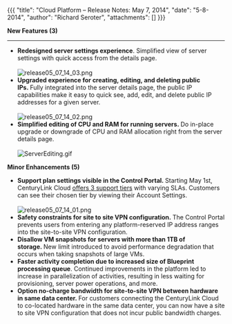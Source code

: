 {{{
  "title": "Cloud Platform – Release Notes: May 7, 2014",
  "date": "5-8-2014",
  "author": "Richard Seroter",
  "attachments": []
}}}

<p><strong>New Features (3)</strong>
</p>
<hr />
<ul>
  <li><strong>Redesigned server settings experience</strong>. Simplified view of server settings with quick access from the details page.
    <br />
    <br /><img src="https://t3n.zendesk.com/attachments/token/xfsNpZKCD27Ck5uNI9aX6T1eq/?name=release05_07_14_03.png" alt="release05_07_14_03.png" />
  </li>
  <li><strong>Upgraded experience for creating, editing, and deleting public IPs.&nbsp;</strong>Fully integrated into the server details page, the public IP capabilities make it easy to quick see, add, edit, and delete public IP addresses for a given server.
    <br
    />
    <br /><img src="https://t3n.zendesk.com/attachments/token/RxhxxfoMOeMWBXYVUP2he9Vqj/?name=release05_07_14_02.png" alt="release05_07_14_02.png" />
  </li>
  <li><strong>Simplified editing of CPU and RAM for running servers.&nbsp;</strong>Do in-place upgrade or downgrade of CPU and RAM allocation right from the server details page.
    <br />
    <br /><img src="https://t3n.zendesk.com/attachments/token/mUf0rdgE9eW53ElyzAYMVETzG/?name=ServerEditing.gif" alt="ServerEditing.gif" />
  </li>
</ul>
<p></p>
<p><strong>Minor Enhancements (5)</strong>
</p>
<ul>
  <li><strong>Support plan settings visible in the Control Portal.&nbsp;</strong>Starting May 1st, CenturyLink Cloud <a href="http://www.ctl.io/products/support/options">offers 3 support tiers</a> with varying SLAs. Customers
    can see their chosen tier by viewing their Account Settings.
    <br />
    <br /><img src="https://t3n.zendesk.com/attachments/token/DN05FBH5ahuo4IxwqngaQF6tk/?name=release05_07_14_01.png" alt="release05_07_14_01.png" />
  </li>
  <li><strong>Safety constraints for site to site VPN configuration.&nbsp;</strong>The Control Portal prevents users from entering any platform-reserved IP address ranges into the site-to-site VPN configuration.</li>
  <li><strong>Disallow VM snapshots for servers with more than 1TB of storage.&nbsp;</strong>New limit introduced to avoid performance degradation that occurs when taking snapshots of large VMs.</li>
  <li><strong>Faster activity completion due to increased size of Blueprint processing queue</strong>. Continued improvements in the platform led to increase in parallelization of activities, resulting in less waiting for provisioning, server power operations,
    and more.</li>
  <li><strong>Option no-charge bandwidth for site-to-site VPN between hardware in same data center.&nbsp;</strong>For customers connecting the CenturyLink Cloud to co-located hardware in the same data center, you can now have a site to site VPN configuration
    that does not incur public bandwidth charges.</li>
</ul>